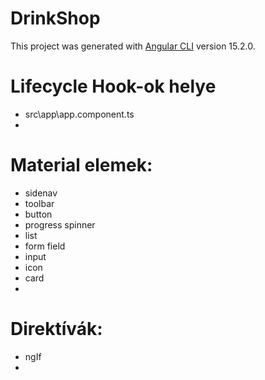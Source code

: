 # DrinkShop

This project was generated with [Angular CLI](https://github.com/angular/angular-cli) version 15.2.0.

# Lifecycle Hook-ok helye

- src\app\app.component.ts
- 

# Material elemek:

- sidenav
- toolbar
- button
- progress spinner
- list
- form field
- input
- icon
- card
- 

# Direktívák:

- ngIf
- 
